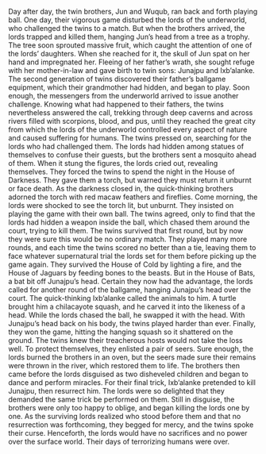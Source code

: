 Day after day, the twin brothers, Jun and Wuqub, ran back and forth playing ball. One day, their vigorous game disturbed the lords of the underworld, who challenged the twins to a match. But when the brothers arrived,  the lords trapped and killed them, hanging Jun’s head  from a tree as a trophy. The tree soon sprouted massive fruit, which caught the attention  of one of the lords’ daughters. When she reached for it,  the skull of Jun spat on her hand and impregnated her. Fleeing of her father’s wrath, she sought refuge with her mother-in-law and gave birth to twin sons: Junajpu and Ixb’alanke. The second generation of twins discovered  their father’s ballgame equipment, which their grandmother had hidden,  and began to play. Soon enough, the messengers  from the underworld arrived to issue another challenge. Knowing what had happened to their fathers, the twins nevertheless answered the call, trekking through deep caverns and across rivers filled  with scorpions, blood, and pus, until they reached the great city from which the lords of the underworld controlled every aspect of nature and caused suffering for humans. The twins pressed on, searching  for the lords who had challenged them. The lords had hidden among statues  of themselves to confuse their guests, but the brothers sent a mosquito  ahead of them. When it stung the figures,  the lords cried out, revealing themselves. They forced the twins to spend  the night in the House of Darkness. They gave them a torch, but warned they must return it unburnt or face death. As the darkness closed in, the quick-thinking brothers  adorned the torch with red macaw feathers and fireflies. Come morning, the lords were shocked to see the torch lit, but unburnt. They insisted on playing the game with their own ball. The twins agreed, only to find  that the lords had hidden a weapon inside the ball, which chased them around the court, trying to kill them. The twins survived that first round, but by now they were sure  this would be no ordinary match. They played many more rounds, and each time the twins scored no better than a tie, leaving them to face  whatever supernatural trial the lords set for them  before picking up the game again. They survived the House of Cold by lighting a fire, and the House of Jaguars by feeding bones to the beasts. But in the House of Bats,  a bat bit off Junajpu’s head. Certain they now had the advantage, the lords called for another round  of the ballgame, hanging Junajpu’s head over the court. The quick-thinking Ixb’alanke called the animals to him. A turtle brought him a chilacayote squash, and he carved it into the likeness  of a head. While the lords chased the ball, he swapped it with the head. With Junajpu’s head back on his body, the twins played harder than ever. Finally, they won the game, hitting the hanging squash  so it shattered on the ground. The twins knew their treacherous hosts would not take the loss well. To protect themselves, they enlisted a pair of seers. Sure enough, the lords burned the brothers in an oven, but the seers made sure their remains were thrown in the river, which restored them to life. The brothers then came before the lords disguised as two disheveled children and began to dance and perform miracles. For their final trick,  Ixb’alanke pretended to kill Junajpu, then resurrect him. The lords were so delighted  that they demanded the same trick be performed on them. Still in disguise, the brothers were  only too happy to oblige, and began killing the lords one by one. As the surviving lords realized  who stood before them and that no resurrection was forthcoming, they begged for mercy, and the twins spoke their curse. Henceforth, the lords would have no sacrifices and no power over the surface world. Their days of terrorizing humans  were over. 